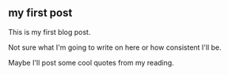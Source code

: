 ## my first post

This is my first blog post.

Not sure what I'm going to write on here or how consistent I'll be.

Maybe I'll post some cool quotes from my reading.